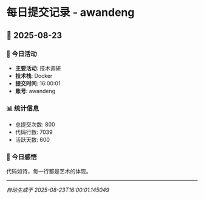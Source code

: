 # 每日提交记录 - awandeng

## 📅 2025-08-23

### 🎯 今日活动
- **主要活动**: 技术调研
- **技术栈**: Docker
- **提交时间**: 16:00:01
- **账号**: awandeng

### 📊 统计信息
- 总提交次数: 800
- 代码行数: 7039
- 活跃天数: 600

### 💭 今日感悟
代码如诗，每一行都是艺术的体现。

---
*自动生成于 2025-08-23T16:00:01.145049*
